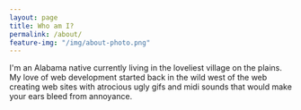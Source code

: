 ```yaml
---
layout: page
title: Who am I?
permalink: /about/
feature-img: "/img/about-photo.png"
---
```

I'm an Alabama native currently living in the loveliest village on the plains. My love of web development started back in the wild west of the web creating web sites with atrocious ugly gifs and midi sounds that would make your ears bleed from annoyance.  
